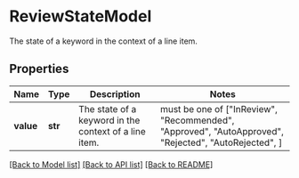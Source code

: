 # ReviewStateModel

The state of a keyword in the context of a line item.

## Properties
Name | Type | Description | Notes
------------ | ------------- | ------------- | -------------
**value** | **str** | The state of a keyword in the context of a line item. |  must be one of ["InReview", "Recommended", "Approved", "AutoApproved", "Rejected", "AutoRejected", ]

[[Back to Model list]](../README.md#documentation-for-models) [[Back to API list]](../README.md#documentation-for-api-endpoints) [[Back to README]](../README.md)


